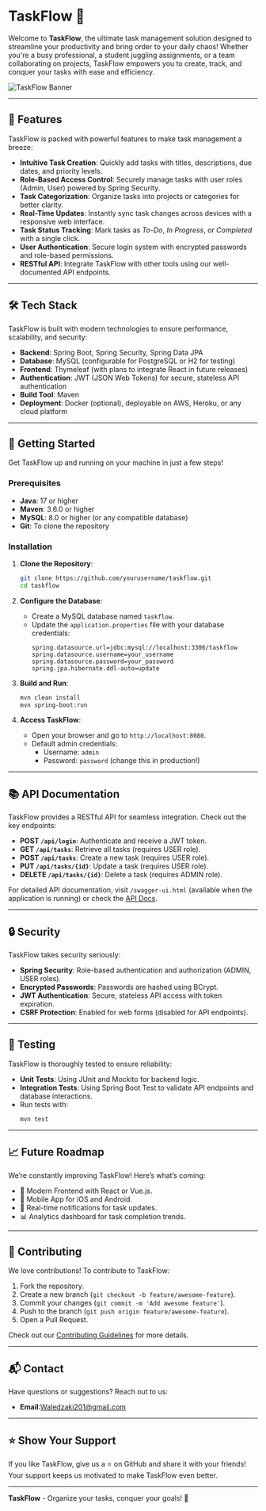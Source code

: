 # TaskFlow 🚀

Welcome to **TaskFlow**, the ultimate task management solution designed to streamline your productivity and bring order to your daily chaos! Whether you're a busy professional, a student juggling assignments, or a team collaborating on projects, TaskFlow empowers you to create, track, and conquer your tasks with ease and efficiency.

![TaskFlow Banner](https://via.placeholder.com/1200x300.png?text=TaskFlow+-+Your+Productivity+Companion)

---

## 🌟 Features

TaskFlow is packed with powerful features to make task management a breeze:

- **Intuitive Task Creation**: Quickly add tasks with titles, descriptions, due dates, and priority levels.
- **Role-Based Access Control**: Securely manage tasks with user roles (Admin, User) powered by Spring Security.
- **Task Categorization**: Organize tasks into projects or categories for better clarity.
- **Real-Time Updates**: Instantly sync task changes across devices with a responsive web interface.
- **Task Status Tracking**: Mark tasks as *To-Do*, *In Progress*, or *Completed* with a single click.
- **User Authentication**: Secure login system with encrypted passwords and role-based permissions.
- **RESTful API**: Integrate TaskFlow with other tools using our well-documented API endpoints.

---

## 🛠️ Tech Stack

TaskFlow is built with modern technologies to ensure performance, scalability, and security:

- **Backend**: Spring Boot, Spring Security, Spring Data JPA
- **Database**: MySQL (configurable for PostgreSQL or H2 for testing)
- **Frontend**: Thymeleaf (with plans to integrate React in future releases)
- **Authentication**: JWT (JSON Web Tokens) for secure, stateless API authentication
- **Build Tool**: Maven
- **Deployment**: Docker (optional), deployable on AWS, Heroku, or any cloud platform

---

## 🚀 Getting Started

Get TaskFlow up and running on your machine in just a few steps!

### Prerequisites
- **Java**: 17 or higher
- **Maven**: 3.6.0 or higher
- **MySQL**: 8.0 or higher (or any compatible database)
- **Git**: To clone the repository

### Installation

1. **Clone the Repository**:
   ```bash
   git clone https://github.com/yourusername/taskflow.git
   cd taskflow
   ```

2. **Configure the Database**:
   - Create a MySQL database named `taskflow`.
   - Update the `application.properties` file with your database credentials:
     ```properties
     spring.datasource.url=jdbc:mysql://localhost:3306/taskflow
     spring.datasource.username=your_username
     spring.datasource.password=your_password
     spring.jpa.hibernate.ddl-auto=update
     ```

3. **Build and Run**:
   ```bash
   mvn clean install
   mvn spring-boot:run
   ```

4. **Access TaskFlow**:
   - Open your browser and go to `http://localhost:8080`.
   - Default admin credentials:
     - Username: `admin`
     - Password: `password` (change this in production!)

---

## 📚 API Documentation

TaskFlow provides a RESTful API for seamless integration. Check out the key endpoints:

- **POST `/api/login`**: Authenticate and receive a JWT token.
- **GET `/api/tasks`**: Retrieve all tasks (requires USER role).
- **POST `/api/tasks`**: Create a new task (requires USER role).
- **PUT `/api/tasks/{id}`**: Update a task (requires USER role).
- **DELETE `/api/tasks/{id}`**: Delete a task (requires ADMIN role).

For detailed API documentation, visit `/swagger-ui.html` (available when the application is running) or check the [API Docs](docs/api.md).

---

## 🔒 Security

TaskFlow takes security seriously:
- **Spring Security**: Role-based authentication and authorization (ADMIN, USER roles).
- **Encrypted Passwords**: Passwords are hashed using BCrypt.
- **JWT Authentication**: Secure, stateless API access with token expiration.
- **CSRF Protection**: Enabled for web forms (disabled for API endpoints).

---

## 🧪 Testing

TaskFlow is thoroughly tested to ensure reliability:
- **Unit Tests**: Using JUnit and Mockito for backend logic.
- **Integration Tests**: Using Spring Boot Test to validate API endpoints and database interactions.
- Run tests with:
  ```bash
  mvn test
  ```

---

## 📈 Future Roadmap

We’re constantly improving TaskFlow! Here’s what’s coming:
- 🎨 Modern Frontend with React or Vue.js.
- 📱 Mobile App for iOS and Android.
- 🔔 Real-time notifications for task updates.
- 📊 Analytics dashboard for task completion trends.

---

## 🤝 Contributing

We love contributions! To contribute to TaskFlow:
1. Fork the repository.
2. Create a new branch (`git checkout -b feature/awesome-feature`).
3. Commit your changes (`git commit -m 'Add awesome feature'`).
4. Push to the branch (`git push origin feature/awesome-feature`).
5. Open a Pull Request.

Check out our [Contributing Guidelines](CONTRIBUTING.md) for more details.

---

## 📬 Contact

Have questions or suggestions? Reach out to us:
- **Email**:Waledzaki201@gmail.com


---

## ⭐ Show Your Support

If you like TaskFlow, give us a ⭐ on GitHub and share it with your friends! Your support keeps us motivated to make TaskFlow even better.

---

**TaskFlow** - Organize your tasks, conquer your goals! 🚀
